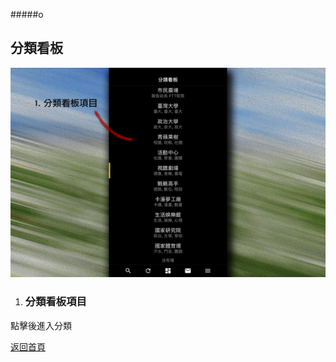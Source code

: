 #####o
## 分類看板

![Image of Category Page](../v1/images/category.png)  

1. ### 分類看板項目
點擊後進入分類

[返回首頁](https://kimieno.github.io/ios.pitt) 